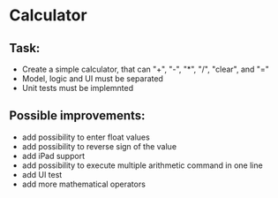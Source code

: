 # Calculator

## Task:
- Create a simple calculator, that can "+", "-", "*", "/", "clear", and "=" 
- Model, logic and UI must be separated
- Unit tests must be implemnted

## Possible improvements:
- add possibility to enter float values
- add possibility to reverse sign of the value
- add iPad support
- add possibility to execute multiple arithmetic command in one line
- add UI test
- add more mathematical operators